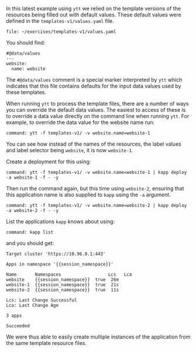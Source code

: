 In this latest example using ``ytt`` we relied on the template versions of the
resources being filled out with default values. These default values were
defined in the ``templates-v1/values.yaml`` file.

```editor:open-file
file: ~/exercises/templates-v1/values.yaml
```

You should find:

```
#@data/values
---
website:
  name: website
```

The ``#@data/values`` comment is a special marker interpreted by ``ytt`` which
indicates that this file contains defaults for the input data values used by
these templates.

When running ``ytt`` to process the template files, there are a number of ways
you can override the default data values. The easiest to access of these is to
override a data value directly on the command line when running ``ytt``. For
example, to override the data value for the website name run:

```terminal:execute
command: ytt -f templates-v1/ -v website.name=website-1
```

You can see how instead of the names of the resources, the label values and
label selector being ``website``, it is now ``website-1``.

Create a deployment for this using:

```terminal:execute
command: ytt -f templates-v1/ -v website.name=website-1 | kapp deploy -a website-1 -f - -y
```

Then run the command again, but this time using ``website-2``, ensuring that
this application name is also supplied to ``kapp`` using the ``-a`` argument.

```terminal:execute
command: ytt -f templates-v1/ -v website.name=website-2 | kapp deploy -a website-2 -f - -y
```

List the applications ``kapp`` knows about using:

```terminal:execute
command: kapp list
```

and you should get:

```
Target cluster 'https://10.96.0.1:443'

Apps in namespace '{{session_namespace}}'

Name       Namespaces                  Lcs   Lca  
website    {{session_namespace}}  true  26m  
website-1  {{session_namespace}}  true  21s  
website-2  {{session_namespace}}  true  11s  

Lcs: Last Change Successful
Lca: Last Change Age

3 apps

Succeeded
```

We were thus able to easily create multiple instances of the application
from the same template resource files.
